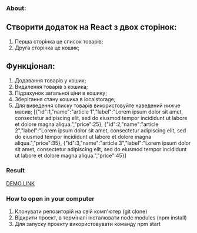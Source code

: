 ### About:

## Створити додаток на React з двох сторінок:
1. Перша сторінка це список товарів;
2. Друга сторінка це кошик;

## Функціонал:
1. Додавання товарів у кошик;
2. Видалення товарів з кошика;
3. Підрахунок загальної ціни в кошику;
4. Зберігання стану кошика в localstorage;
5. Для виведення списку товарів використовуйте наведений нижче масив;
  [{"id":1,"name":"article 1","label":"Lorem ipsum dolor sit amet, consectetur adipiscing elit,
  sed do eiusmod tempor incididunt ut labore et dolore magna aliqua.","price":25},
  {"id":2,"name":"article 2","label":"Lorem ipsum dolor sit amet, consectetur adipiscing elit,
  sed do eiusmod tempor incididunt ut labore et dolore magna aliqua.","price":35},
  {"id":3,"name":"article 3","label":"Lorem ipsum dolor sit amet, consectetur adipiscing elit,
  sed do eiusmod tempor incididunt ut labore et dolore magna aliqua.","price":45}]

### Result
[DEMO LINK](https://IhorDrul.github.io/online-shop-task/)

### How to open in your computer
1. Клонувати репозиторій на свій комп'ютер (git clone)
2. Відкрити проект, в терміналі інсталювати node modules (npm install)
3. Для запуску проекту використовувати команду npm start
